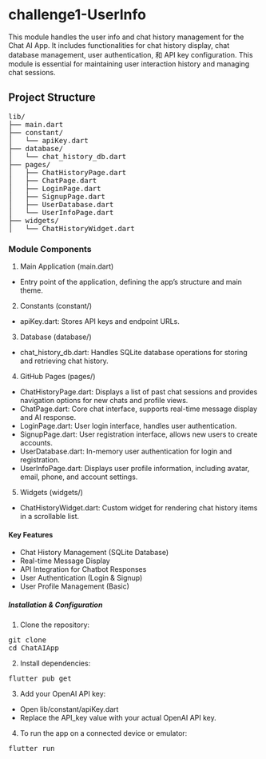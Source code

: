 # challenge1-UserInfo

This module handles the user info and chat history management for the Chat AI App. It includes functionalities for chat history display, chat database management, user authentication, 和 API key configuration. This module is essential for maintaining user interaction history and managing chat sessions.

## Project Structure

<pre>
lib/
├── main.dart
├── constant/
│   └── apiKey.dart
├── database/
│   └── chat_history_db.dart
├── pages/
│   ├── ChatHistoryPage.dart
│   ├── ChatPage.dart
│   ├── LoginPage.dart
│   ├── SignupPage.dart
│   ├── UserDatabase.dart
│   └── UserInfoPage.dart
├── widgets/
│   └── ChatHistoryWidget.dart
</pre>

### Module Components

1. Main Application (main.dart)
  - Entry point of the application, defining the app’s structure and main theme.

2. Constants (constant/)
  - apiKey.dart: Stores API keys and endpoint URLs.

3. Database (database/)
  - chat_history_db.dart: Handles SQLite database operations for storing and retrieving chat history.

4. GitHub Pages (pages/)
  - ChatHistoryPage.dart: Displays a list of past chat sessions and provides navigation options for new chats and profile views.
  - ChatPage.dart: Core chat interface, supports real-time message display and AI response.
  - LoginPage.dart: User login interface, handles user authentication.
  - SignupPage.dart: User registration interface, allows new users to create accounts.
  - UserDatabase.dart: In-memory user authentication for login and registration.
  - UserInfoPage.dart: Displays user profile information, including avatar, email, phone, and account settings.

5. Widgets (widgets/)
  - ChatHistoryWidget.dart: Custom widget for rendering chat history items in a scrollable list.

#### Key Features

  - Chat History Management (SQLite Database)
  - Real-time Message Display
  - API Integration for Chatbot Responses
  - User Authentication (Login & Signup)
  - User Profile Management (Basic)

##### Installation & Configuration
1. Clone the repository:
<pre>
git clone <repository_url>
cd ChatAIApp
</pre>
2. Install dependencies:
<pre>
flutter pub get
</pre>
3. Add your OpenAI API key:
  - Open lib/constant/apiKey.dart
  - Replace the API_key value with your actual OpenAI API key.
4. To run the app on a connected device or emulator:
<pre>
flutter run
</pre>
